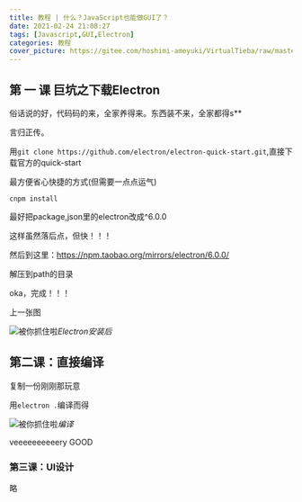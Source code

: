 ```yaml
---
title: 教程 | 什么？JavaScript也能做GUI了？
date: 2021-02-24 21:08:27
tags: [Javascript,GUI,Electron]
categories: 教程
cover_picture: https://gitee.com/hoshimi-ameyuki/VirtualTieba/raw/master/img/GIF.gif 
---
```


## 第 一 课   巨坑之下载Electron

俗话说的好，代码码的来，全家养得来。东西装不来，全家都得<!--more-->s\*\*

言归正传。

用`git clone https://github.com/electron/electron-quick-start.git`,直接下载官方的quick-start

最方便省心快捷的方式(但需要一点点运气)

`cnpm install`

最好把package,json里的electron改成^6.0.0

这样虽然落后点，但快！！！

然后到这里：<https://npm.taobao.org/mirrors/electron/6.0.0/>

解压到path的目录

oka，完成！！！

上一张图

![](https://gitee.com/hoshimi-ameyuki/VirtualTieba/raw/master/img/GIF.gif "被你抓住啦")_Electron安装后_

## 第二课：直接编译

复制一份刚刚那玩意

用`electron .`编译而得

![](https://gitee.com/hoshimi-ameyuki/VirtualTieba/raw/master/img/111.PNG "被你抓住啦")_编译_

veeeeeeeeeery GOOD

### 第三课：UI设计

略
